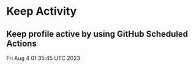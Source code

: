 # Keep Activity 
Keep profile active by using GitHub Scheduled Actions
--- 
Fri Aug  4 01:35:45 UTC 2023